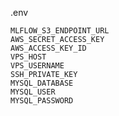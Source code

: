 .env 

    MLFLOW_S3_ENDPOINT_URL
    AWS_SECRET_ACCESS_KEY
    AWS_ACCESS_KEY_ID
    VPS_HOST
    VPS_USERNAME
    SSH_PRIVATE_KEY
    MYSQL_DATABASE
    MYSQL_USER
    MYSQL_PASSWORD
